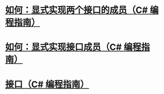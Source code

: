 # [如何：显式实现两个接口的成员（C# 编程指南）](how-to-explicitly-implement-members-of-two-interfaces.md)
# [如何：显式实现接口成员（C# 编程指南）](how-to-explicitly-implement-interface-members.md)
# [接口（C# 编程指南）](index.md)
